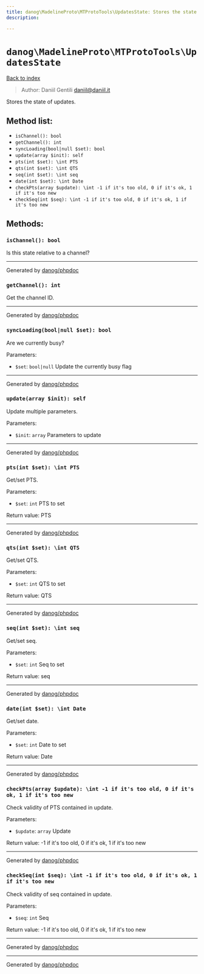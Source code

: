 ```yaml
---
title: danog\MadelineProto\MTProtoTools\UpdatesState: Stores the state of updates.
description: 

---
```

# `danog\MadelineProto\MTProtoTools\UpdatesState`
[Back to index](../../../index.md)

> Author: Daniil Gentili <daniil@daniil.it>  
  

Stores the state of updates.  




## Method list:
* `isChannel(): bool`
* `getChannel(): int`
* `syncLoading(bool|null $set): bool`
* `update(array $init): self`
* `pts(int $set): \int PTS`
* `qts(int $set): \int QTS`
* `seq(int $set): \int seq`
* `date(int $set): \int Date`
* `checkPts(array $update): \int -1 if it's too old, 0 if it's ok, 1 if it's too new`
* `checkSeq(int $seq): \int -1 if it's too old, 0 if it's ok, 1 if it's too new`

## Methods:
### `isChannel(): bool`

Is this state relative to a channel?


---
Generated by [danog/phpdoc](https://phpdoc.daniil.it)

### `getChannel(): int`

Get the channel ID.


---
Generated by [danog/phpdoc](https://phpdoc.daniil.it)

### `syncLoading(bool|null $set): bool`

Are we currently busy?


Parameters:
* `$set`: `bool|null` Update the currently busy flag  


---
Generated by [danog/phpdoc](https://phpdoc.daniil.it)

### `update(array $init): self`

Update multiple parameters.


Parameters:
* `$init`: `array` Parameters to update  


---
Generated by [danog/phpdoc](https://phpdoc.daniil.it)

### `pts(int $set): \int PTS`

Get/set PTS.


Parameters:
* `$set`: `int` PTS to set  


Return value: PTS

---
Generated by [danog/phpdoc](https://phpdoc.daniil.it)

### `qts(int $set): \int QTS`

Get/set QTS.


Parameters:
* `$set`: `int` QTS to set  


Return value: QTS

---
Generated by [danog/phpdoc](https://phpdoc.daniil.it)

### `seq(int $set): \int seq`

Get/set seq.


Parameters:
* `$set`: `int` Seq to set  


Return value: seq

---
Generated by [danog/phpdoc](https://phpdoc.daniil.it)

### `date(int $set): \int Date`

Get/set date.


Parameters:
* `$set`: `int` Date to set  


Return value: Date

---
Generated by [danog/phpdoc](https://phpdoc.daniil.it)

### `checkPts(array $update): \int -1 if it's too old, 0 if it's ok, 1 if it's too new`

Check validity of PTS contained in update.


Parameters:
* `$update`: `array` Update  


Return value: -1 if it's too old, 0 if it's ok, 1 if it's too new

---
Generated by [danog/phpdoc](https://phpdoc.daniil.it)

### `checkSeq(int $seq): \int -1 if it's too old, 0 if it's ok, 1 if it's too new`

Check validity of seq contained in update.


Parameters:
* `$seq`: `int` Seq  


Return value: -1 if it's too old, 0 if it's ok, 1 if it's too new

---
Generated by [danog/phpdoc](https://phpdoc.daniil.it)

---
Generated by [danog/phpdoc](https://phpdoc.daniil.it)
